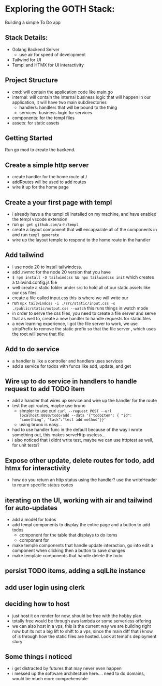 # Exploring the GOTH Stack:

Building a simple To Do app

## Stack Details:

- Golang Backend Server
  - use air for speed of development
- Tailwind for UI
- Templ and HTMX for UI interactivity

## Project Structure

- cmd: will contain the application code like main.go
- internal: will contain the internal business logic that will happen in our application, it will have two main subdirectories
  - handlers: handlers that will be bound to the thing
  - services: business logic for services
- components: for the templ files
- assets: for static assets

## Getting Started

Run go mod to create the backend.

## Create a simple http server

- create handler for the home route at /
- addRoutes will be used to add routes
- wire it up for the home page

## Create a your first page with templ

- i already have a the templ cli installed on my machine, and have enabled the templ vscode extension
- run `go get github.com/a-h/templ`
- create a layout component that will encapsulate all of the components in and run `templ generate`
- wire up the layout temple to respond to the home route in the handler

## Add tailwind

- I use node 20 to install tailwindcss.
- add .nvmrc for the node 20 version that you have
- `$ npm install -D tailwindcss && npx tailwindcss init` which creates a tailwind.config.js file
- well create a static folder under src to hold all of our static assets like our css files
- create a file called input.css this is where we will write our
- run `npx tailwindcss -i ./src/static/input.css -o ./public/static/output.css --watch` this runs things in watch mode
- in order to serve the css files, you need to create a file server and serve that as well to, create a new handler to handle requests for static files
- a new learning experience, i got the file server to work, we use stripPrefix to remove the static prefix so that the file server , which uses the root will serve that file

## Add to do service

- a handler is like a controller and handlers uses services
- add a service for todos with funcs like add, update, and get

## Wire up to do service in handlers to handle request to add TODO item

- add a handler that wires up service and wire up the handler for the route
- test the api routes, maybe use bruno
  - simpler to use curl `curl --request POST --url localhost:8080/todo/add --data '{"todoItem": { "id": "something", "task":"test add method"}}'`
  - using bruno is easy...
- had to use handler func in the default because of the way i wrote something out, this makes serveHttp useless...
- i also noticed that i didnt write test, maybe we can use httptest as well, for unit tests?

## Expose other update, delete routes for todo, add htmx for interactivity

- how do you return an http status using the handler? use the writeHeader to return specific status codes

## iterating on the UI, working with air and tailwind for auto-updates

- add a model for todos
- add templ components to display the entire page and a button to add todos
  - component for the table that displays to do items
  - component for
- make temple components that handle update interaction, go into edit a component when clicking then a button to save changes
- make template components that handle delete the todo

## persist TODO items, adding a sqlLite instance

## add user login using clerk

## deciding how to host

- just host it on render for now, should be free with the hobby plan
- totally free would be through aws lambda or some serverless offering
- we can also host in a vps, this is the current way we are building right now but its not a big lift to shift to a vps, since the main diff that i know of is through how the static files are hosted. Look at templ's deployment story

## Some things i noticed

- i get distracted by futures that may never even happen
- i messed up the software architecture here.... need to do domains, would be much more comprehensible

